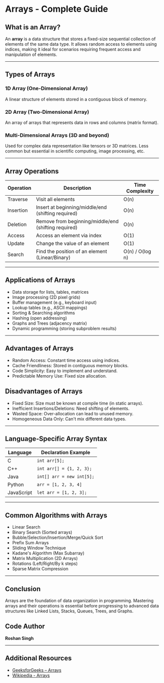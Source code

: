 # Arrays - Complete Guide

## What is an Array?

An **array** is a data structure that stores a fixed-size sequential collection of elements of the same data type. It allows random access to elements using indices, making it ideal for scenarios requiring frequent access and manipulation of elements.

---

## Types of Arrays

### 1D Array (One-Dimensional Array)

A linear structure of elements stored in a contiguous block of memory.

### 2D Array (Two-Dimensional Array)

An array of arrays that represents data in rows and columns (matrix format).

### Multi-Dimensional Arrays (3D and beyond)

Used for complex data representation like tensors or 3D matrices. Less common but essential in scientific computing, image processing, etc.

---

## Array Operations

| Operation | Description                                          | Time Complexity |
| --------- | ---------------------------------------------------- | --------------- |
| Traverse  | Visit all elements                                   | O(n)            |
| Insertion | Insert at beginning/middle/end (shifting required)   | O(n)            |
| Deletion  | Remove from beginning/middle/end (shifting required) | O(n)            |
| Access    | Access an element via index                          | O(1)            |
| Update    | Change the value of an element                       | O(1)            |
| Search    | Find the position of an element (Linear/Binary)      | O(n) / O(log n) |

---

## Applications of Arrays

- Data storage for lists, tables, matrices
- Image processing (2D pixel grids)
- Buffer management (e.g., keyboard input)
- Lookup tables (e.g., ASCII mappings)
- Sorting & Searching algorithms
- Hashing (open addressing)
- Graphs and Trees (adjacency matrix)
- Dynamic programming (storing subproblem results)

---

## Advantages of Arrays

- Random Access: Constant time access using indices.
- Cache Friendliness: Stored in contiguous memory blocks.
- Code Simplicity: Easy to implement and understand.
- Predictable Memory Use: Fixed size allocation.

## Disadvantages of Arrays

- Fixed Size: Size must be known at compile time (in static arrays).
- Inefficient Insertions/Deletions: Need shifting of elements.
- Wasted Space: Over-allocation can lead to unused memory.
- Homogeneous Data Only: Can't mix different data types.

---

## Language-Specific Array Syntax

| Language   | Declaration Example       |
| ---------- | ------------------------- |
| C          | `int arr[5];`             |
| C++        | `int arr[] = {1, 2, 3};`  |
| Java       | `int[] arr = new int[5];` |
| Python     | `arr = [1, 2, 3, 4]`      |
| JavaScript | `let arr = [1, 2, 3];`    |

---

## Common Algorithms with Arrays

- Linear Search
- Binary Search (Sorted arrays)
- Bubble/Selection/Insertion/Merge/Quick Sort
- Prefix Sum Arrays
- Sliding Window Technique
- Kadane's Algorithm (Max Subarray)
- Matrix Multiplication (2D Arrays)
- Rotations (Left/Right/By k steps)
- Sparse Matrix Compression

---

## Conclusion

Arrays are the foundation of data organization in programming. Mastering arrays and their operations is essential before progressing to advanced data structures like Linked Lists, Stacks, Queues, Trees, and Graphs.

## Code Author

**Roshan Singh**

---

## Additional Resources

- [GeeksforGeeks – Arrays](https://www.geeksforgeeks.org/what-is-array/)
- [Wikipedia - Arrays](https://en.wikipedia.org/wiki/Array_(data_structure))